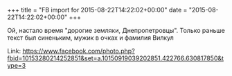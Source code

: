 +++
title = "FB import for 2015-08-22T14:22:02+00:00"
date = "2015-08-22T14:22:02+00:00"
+++

Ой, настало время "дорогие земляки, Днепропетровцы". Только раньше текст был синеньким, мужик в очках и фамилия Вилкул


Link: <a href="https://www.facebook.com/photo.php?fbid=10153280214252851&set=a.10150919039202851.422766.630817850&type=3">https://www.facebook.com/photo.php?fbid=10153280214252851&set=a.10150919039202851.422766.630817850&type=3</a>
